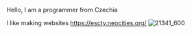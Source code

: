 Hello, I am a programmer from Czechia

I like making websites
https://escty.neocities.org/
![21341_600](https://user-images.githubusercontent.com/77515050/230110154-a3ec9fd5-0df7-4e57-ba02-3c9acefe0adc.png)
